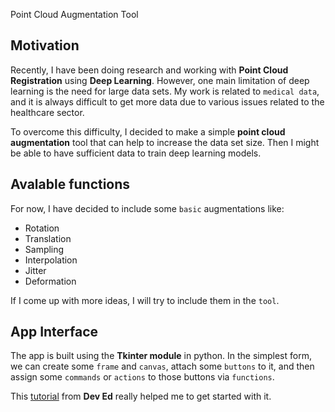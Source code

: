  Point Cloud Augmentation Tool

## Motivation
Recently, I have been doing research and working with **Point Cloud Registration** using **Deep Learning**. However, one main limitation of deep learning is the need for large data sets. My work is related to `medical data`, and it is always difficult to get more data due to various issues related to the healthcare sector.

To overcome this difficulty, I decided to make a simple **point cloud augmentation** tool that can help to increase the data set size. Then I might be able to have sufficient data to train deep learning models.

## Avalable functions
For now, I have decided to include some `basic` augmentations like:

* Rotation
* Translation
* Sampling
* Interpolation
* Jitter
* Deformation

If I come up with more ideas, I will try to include them in the `tool`.

## App Interface
The app is built using the **Tkinter module** in python. In the simplest form, we can create some `frame` and `canvas`, attach some `buttons` to it, and then assign some `commands` or `actions` to those buttons via `functions`.

This [tutorial](https://www.youtube.com/watch?v=jE-SpRI3K5g) from **Dev Ed** really helped me to get started with it.
